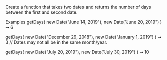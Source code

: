 Create a function that takes two dates and returns the number of days between the first and second date.

Examples
getDays(
new Date("June 14, 2019"),
new Date("June 20, 2019")
) ➞ 6

getDays(
new Date("December 29, 2018"),
new Date("January 1, 2019")
) ➞ 3
// Dates may not all be in the same month/year.

getDays(
new Date("July 20, 2019"),
new Date("July 30, 2019")
) ➞ 10

